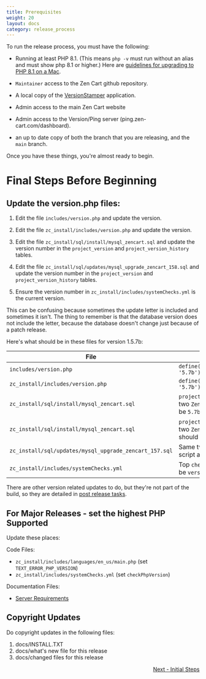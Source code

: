 ```yaml
---
title: Prerequisites
weight: 20
layout: docs
category: release_process
---
```

To run the release process, you must have the following:

- Running at least PHP 8.1. (This means `php -v` must run without an alias and must show php 8.1 or higher.)  Here are [guidelines for upgrading to PHP 8.1 on a Mac](https://stitcher.io/blog/php-81-upgrade-mac). 

- `Maintainer` access to the Zen Cart github repository.

- A local copy of the [VersionStamper](https://github.com/zencart/versionstamper) application.

- Admin access to the main Zen Cart website 

- Admin access to the Version/Ping server (ping.zen-cart.com/dashboard).

- an up to date copy of both the branch that you are releasing, and the `main` branch. 

Once you have these things, you're almost ready to begin.

# Final Steps Before Beginning
## Update the version.php files: 

1. Edit the file `includes/version.php` and update the version.

1. Edit the file `zc_install/includes/version.php` and update the version.

1. Edit the file `zc_install/sql/install/mysql_zencart.sql` and update the version number in the `project_version` and `project_version_history` tables. 

1. Edit the file `zc_install/sql/updates/mysql_upgrade_zencart_158.sql` and update the version number in the `project_version` and `project_version_history` tables. 

1. Ensure the version number in `zc_install/includes/systemChecks.yml` is the current version. 

This can be confusing because sometimes the update letter is included and sometimes it isn't.  The thing to remember is that the database version does not include the letter, because the database doesn't change just because of a patch release.  

Here's what should be in these files for version 1.5.7b: 

|File | Version 
------|--------
|`includes/version.php`| `define('PROJECT_VERSION_MINOR', '5.7b');`|
|`zc_install/includes/version.php`|`define('PROJECT_VERSION_MINOR', '5.7b');`|
|`zc_install/sql/install/mysql_zencart.sql`|`project_version_patch1` for the two `Zen-Cart Main` rows should be `5.7b`|
|`zc_install/sql/install/mysql_zencart.sql`|`project_version_patch1` for the two `Zen-Cart Database` rows should be `5.7`|
|`zc_install/sql/updates/mysql_upgrade_zencart_157.sql`|Same two changes as install script above|
|`zc_install/includes/systemChecks.yml`|Top `checkDBVersion` block should be `version: '1.5.7'`|

There are other version related updates to do, but they're not part of the build, so they are detailed in [post release tasks](/dev/release_process/post_release/).

## For Major Releases - set the highest PHP Supported 

Update these places: 

Code Files: 

- `zc_install/includes/languages/en_us/main.php` (set `TEXT_ERROR_PHP_VERSION`)
- `zc_install/includes/systemChecks.yml` (set `checkPhpVersion`)

Documentation Files: 
- [Server Requirements](/user/first_steps/server_requirements/#php-version)


## Copyright Updates

Do copyright updates in the following files: 

1. docs/INSTALL.TXT
1. docs/what's new file for this release
1. docs/changed files for this release

<div style="text-align:right;" id="next">
   <a class="btn btn-lg btn-primary mr-3 mb-4" href="/dev/release_process/initial_steps/">
        Next - Initial Steps<i class="fas fa-arrow-alt-circle-right ml-2"></i>
   </a>
</div>
